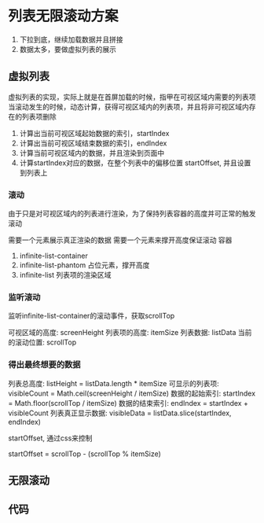 # 列表无限滚动方案

1. 下拉到底，继续加载数据并且拼接
2. 数据太多，要做虚拟列表的展示

## 虚拟列表

虚拟列表的实现，实际上就是在首屏加载的时候，指甲在可视区域内需要的列表项
当滚动发生的时候，动态计算，获得可视区域内的列表项，并且将非可视区域内存在的列表项删除

1. 计算出当前可视区域起始数据的索引，startIndex
2. 计算出当前可视区域结束数据的索引，endIndex
3. 计算当前可视区域内的数据，并且渲染到页面中
4. 计算startIndex对应的数据，在整个列表中的偏移位置 startOffset, 并且设置到列表上

### 滚动

由于只是对可视区域内的列表进行渲染，为了保持列表容器的高度并可正常的触发滚动

需要一个元素展示真正渲染的数据
需要一个元素来撑开高度保证滚动
容器

1. infinite-list-container
2. infinite-list-phantom 占位元素，撑开高度
3. infinite-list 列表项的渲染区域


### 监听滚动

监听infinite-list-container的滚动事件，获取scrollTop

可视区域的高度: screenHeight
列表项的高度: itemSize
列表数据: listData
当前的滚动位置: scrollTop


### 得出最终想要的数据

列表总高度: listHeight = listData.length * itemSize
可显示的列表项: visibleCount = Math.ceil(screenHeight / itemSize)
数据的起始索引: startIndex = Math.floor(scrollTop / itemSize)
数据的结束索引: endIndex = startIndex + visibleCount
列表真正显示数据: visibleData = listData.slice(startIndex, endIndex)

startOffset, 通过css来控制

startOffset = scrollTop - (scrollTop % itemSize)

## 无限滚动


## 代码